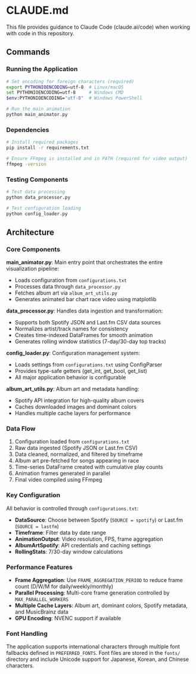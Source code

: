 # CLAUDE.md

This file provides guidance to Claude Code (claude.ai/code) when working with code in this repository.

## Commands

### Running the Application
```bash
# Set encoding for foreign characters (required)
export PYTHONIOENCODING=utf-8  # Linux/macOS
set PYTHONIOENCODING=utf-8     # Windows CMD
$env:PYTHONIOENCODING="utf-8"  # Windows PowerShell

# Run the main animation
python main_animator.py
```

### Dependencies
```bash
# Install required packages
pip install -r requirements.txt

# Ensure FFmpeg is installed and in PATH (required for video output)
ffmpeg -version
```

### Testing Components
```bash
# Test data processing
python data_processor.py

# Test configuration loading
python config_loader.py
```

## Architecture

### Core Components

**main_animator.py**: Main entry point that orchestrates the entire visualization pipeline:
- Loads configuration from `configurations.txt`
- Processes data through `data_processor.py`
- Fetches album art via `album_art_utils.py`
- Generates animated bar chart race video using matplotlib

**data_processor.py**: Handles data ingestion and transformation:
- Supports both Spotify JSON and Last.fm CSV data sources
- Normalizes artist/track names for consistency
- Creates time-indexed DataFrames for smooth animation
- Generates rolling window statistics (7-day/30-day top tracks)

**config_loader.py**: Configuration management system:
- Loads settings from `configurations.txt` using ConfigParser
- Provides type-safe getters (get_int, get_bool, get_list)
- All major application behavior is configurable

**album_art_utils.py**: Album art and metadata handling:
- Spotify API integration for high-quality album covers
- Caches downloaded images and dominant colors
- Handles multiple cache layers for performance

### Data Flow

1. Configuration loaded from `configurations.txt`
2. Raw data ingested (Spotify JSON or Last.fm CSV)
3. Data cleaned, normalized, and filtered by timeframe
4. Album art pre-fetched for songs appearing in race
5. Time-series DataFrame created with cumulative play counts
6. Animation frames generated in parallel
7. Final video compiled using FFmpeg

### Key Configuration

All behavior is controlled through `configurations.txt`:
- **DataSource**: Choose between Spotify (`SOURCE = spotify`) or Last.fm (`SOURCE = lastfm`)
- **Timeframe**: Filter data by date range
- **AnimationOutput**: Video resolution, FPS, frame aggregation
- **AlbumArtSpotify**: API credentials and caching settings
- **RollingStats**: 7/30-day window calculations

### Performance Features

- **Frame Aggregation**: Use `FRAME_AGGREGATION_PERIOD` to reduce frame count (D/W/M for daily/weekly/monthly)
- **Parallel Processing**: Multi-core frame generation controlled by `MAX_PARALLEL_WORKERS`
- **Multiple Cache Layers**: Album art, dominant colors, Spotify metadata, and MusicBrainz data
- **GPU Encoding**: NVENC support if available

### Font Handling

The application supports international characters through multiple font fallbacks defined in `PREFERRED_FONTS`. Font files are stored in the `fonts/` directory and include Unicode support for Japanese, Korean, and Chinese characters.